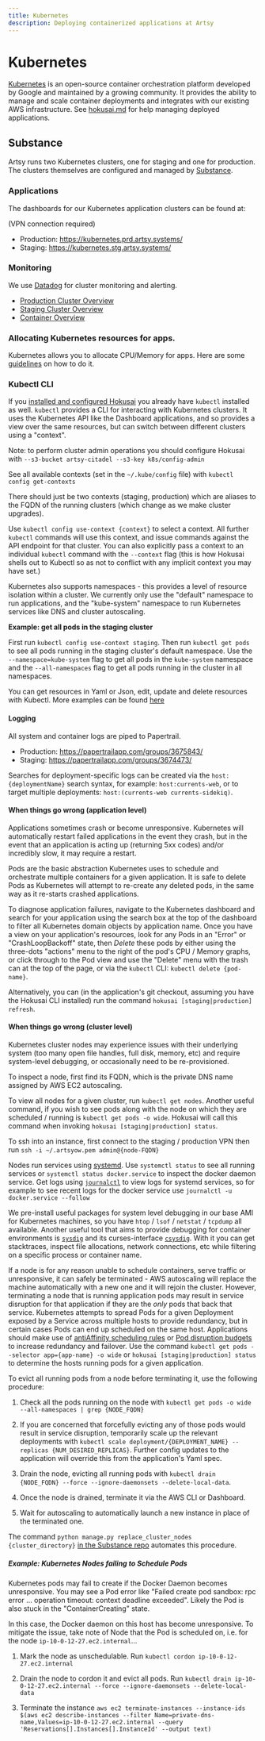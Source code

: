 ```yaml
---
title: Kubernetes
description: Deploying containerized applications at Artsy
---
```


# Kubernetes

[Kubernetes](https://kubernetes.io/) is an open-source container orchestration platform developed by Google and
maintained by a growing community. It provides the ability to manage and scale container deployments and integrates
with our existing AWS infrastructure. See [hokusai.md](hokusai.md) for help managing deployed applications.

## Substance

Artsy runs two Kubernetes clusters, one for staging and one for production. The clusters themselves are configured and managed by [Substance](https://github.com/artsy/substance).

### Applications

The dashboards for our Kubernetes application clusters can be found at:

(VPN connection required)

- Production: https://kubernetes.prd.artsy.systems/
- Staging: https://kubernetes.stg.artsy.systems/

### Monitoring
We use [Datadog](https://app.datadoghq.com/) for cluster monitoring and alerting.

- [Production Cluster Overview](https://app.datadoghq.com/infrastructure/map?mapid=4312&fillby=avg%3Acpuutilization&sizeby=avg%3Asystem.mem.used&groupby=autoscaling_group%2Cavailability-zone&filter=kubernetescluster%3Akubernetes-production-pictor.artsy.systems&nameby=name&nometrichosts=false&tvMode=false&nogrouphosts=false&palette=green_to_orange&paletteflip=false&node_type=host)
- [Staging Cluster Overview](https://app.datadoghq.com/infrastructure/map?mapid=4320&fillby=avg%3Acpuutilization&sizeby=avg%3Asystem.mem.used&groupby=autoscaling_group%2Cavailability-zone&filter=kubernetescluster%3Akubernetes-staging-leo.artsy.systems&nameby=name&nometrichosts=false&tvMode=false&nogrouphosts=false&palette=green_to_orange&paletteflip=false&node_type=host)
- [Container Overview](https://app.datadoghq.com/containers?columns=container_name,container_cpu,container_memory,container_net_sent_bps,container_net_rcvd_bps,container_status,container_started&options=normalizeCPU&sort=container_memory,DESC)

### Allocating Kubernetes resources for apps.
Kubernetes allows you to allocate CPU/Memory for apps. Here are some [guidelines](#TODO) on how to do it.

### Kubectl CLI

If you [installed and configured Hokusai](hokusai.md) you already have `kubectl` installed as well.  `kubectl` provides a CLI for interacting with Kubernetes clusters.  It uses the Kubernetes API like the Dashboard applications, and so provides a view over the same resources, but can switch between different clusters using a "context".

Note: to perform cluster admin operations you should configure Hokusai with `--s3-bucket artsy-citadel --s3-key k8s/config-admin`

See all available contexts (set in the `~/.kube/config` file) with `kubectl config get-contexts`

There should just be two contexts (staging, production) which are aliases to the FQDN of the running clusters (which change as we make cluster upgrades).

Use `kubectl config use-context {context}` to select a context.  All further `kubectl` commands will use this context, and issue commands against the API endpoint for that cluster.  You can also explicitly pass a context to an individual `kubectl` command with the `--context` flag (this is how Hokusai shells out to Kubectl so as not to conflict with any implicit context you may have set.)

Kubernetes also supports namespaces - this provides a level of resource isolation within a cluster.  We currently only use the "default" namespace to run applications, and the "kube-system" namespace to run Kubernetes services like DNS and cluster autoscaling.

__Example: get all pods in the staging cluster__

First run `kubectl config use-context staging`.  Then run `kubectl get pods` to see all pods running in the staging cluster's default namespace. Use the `--namespace=kube-system` flag to get all pods in the `kube-system` namespace and the `--all-namespaces` flag to get all pods running in the cluster in all namespaces.

You can get resources in Yaml or Json, edit, update and delete resources with Kubectl.  More examples can be found [here](https://kubernetes.io/docs/reference/kubectl/cheatsheet/)

#### Logging

All system and container logs are piped to Papertrail.

- Production: https://papertrailapp.com/groups/3675843/
- Staging: https://papertrailapp.com/groups/3674473/

Searches for deployment-specific logs can be created via the `host:{deploymentName}` search syntax, for example:
`host:currents-web`, or to target multiple deployments: `host:(currents-web currents-sidekiq)`.

#### When things go wrong (application level)

Applications sometimes crash or become unresponsive. Kubernetes will automatically restart failed applications in
the event they crash, but in the event that an application is acting up (returning 5xx codes) and/or incredibly
slow, it may require a restart.

Pods are the basic abstraction Kubernetes uses to schedule and orchestrate multiple containers for a given
application. It is safe to delete Pods as Kubernetes will attempt to re-create any deleted pods, in the same way as
it re-starts crashed applications.

To diagnose application failures, navigate to the Kubernetes dashboard and search for your application using the
search box at the top of the dashboard to filter all Kubernetes domain objects by application name. Once you have a
view on your application's resources, look for any Pods in an "Error" or "CrashLoopBackoff" state, then _Delete_
these pods by either using the three-dots "actions" menu to the right of the pod's CPU / Memory graphs, or click
through to the Pod view and use the "Delete" menu with the trash can at the top of the page, or via the `kubectl` CLI: `kubectl delete {pod-name}`.

Alternatively, you can (in the application's git checkout, assuming you have the Hokusai CLI installed) run the
command `hokusai [staging|production] refresh`.

#### When things go wrong (cluster level)

Kubernetes cluster nodes may experience issues with their underlying system (too many open file handles, full disk, memory, etc) and require system-level debugging, or occasionally need to be re-provisioned.

To inspect a node, first find its FQDN, which is the private DNS name assigned by AWS EC2 autoscaling.

To view all nodes for a given cluster, run `kubectl get nodes`.  Another useful command, if you wish to see pods along with the node on which they are scheduled / running is `kubectl get pods -o wide`.  Hokusai will call this command when invoking `hokusai [staging|production] status`.

To ssh into an instance, first connect to the staging / production VPN then run `ssh -i ~/.artsyow.pem admin@{node-FQDN}`

Nodes run services using [systemd](https://wiki.debian.org/systemd).  Use `systemctl status` to see all running services or `systemctl status docker.service` to inspect the docker daemon service.  Get logs using [`journalctl`](https://manpages.debian.org/stretch/systemd/journalctl.1.en.html) to view logs for systemd services, so for example to see recent logs for the docker service use `journalctl -u docker.service --follow`

We pre-install useful packages for system level debugging in our base AMI for Kubernetes machines, so you have `htop` / `lsof` / `netstat` / `tcpdump` all available.  Another useful tool that aims to provide debugging for container environments is [`sysdig`](https://github.com/draios/sysdig/wiki/sysdig-user-guide) and its curses-interface [`csysdig`](https://github.com/draios/sysdig/wiki/Csysdig-Overview).  With it you can get stacktraces, inspect file allocations, network connections, etc while filtering on a specific process or container name.

If a node is for any reason unable to schedule containers, serve traffic or unresponsive, it can safely be terminated - AWS autoscaling will replace the machine automatically with a new one and it will rejoin the cluster.  However, terminating a node that is running application pods may result in service disruption for that application if they are the _only_ pods that back that service.  Kubernetes attempts to spread Pods for a given Deployment exposed by a Service across multiple hosts to provide redundancy, but in certain cases Pods can end up scheduled on the same host.  Applications should make use of [antiAffinity scheduling rules](https://kubernetes.io/docs/concepts/configuration/assign-pod-node/) or [Pod disruption budgets](https://kubernetes.io/docs/tasks/run-application/configure-pdb/) to increase redundancy and failover.  Use the command `kubectl get pods --selector app={app-name} -o wide` or `hokusai [staging|production] status` to determine the hosts running pods for a given application.

To evict all running pods from a node before terminating it, use the following procedure:

1) Check all the pods running on the node with `kubectl get pods -o wide --all-namespaces | grep {NODE_FQDN}`

2) If you are concerned that forcefully evicting any of those pods would result in service disruption, temporarily scale up the relevant deployments with `kubectl scale deployment/{DEPLOYMENT_NAME} --replicas {NUM_DESIRED_REPLICAS}`.  Further config updates to the application will override this from the application's Yaml spec.

3) Drain the node, evicting all running pods with `kubectl drain {NODE_FQDN} --force --ignore-daemonsets --delete-local-data`.

4) Once the node is drained, terminate it via the AWS CLI or Dashboard.

5) Wait for autoscaling to automatically launch a new instance in place of the terminated one.

The command `python manage.py replace_cluster_nodes {cluster_directory}` [in the Substance repo](https://github.com/artsy/substance#replace-cluster-nodes-drain-termainate-existing-nodes-and-relace-with-new-ones) automates this procedure.

##### Example: Kubernetes Nodes failing to Schedule Pods

Kubernetes pods may fail to create if the Docker Daemon becomes unresponsive.  You may see a Pod error like "Failed create pod sandbox: rpc error ... operation timeout: context deadline exceeded".  Likely the Pod is also stuck in the "ContainerCreating" state.

In this case, the Docker daemon on this host has become unresponsive.  To mitigate the issue, take note of Node that the Pod is scheduled on, i.e. for the node `ip-10-0-12-27.ec2.internal`...

1) Mark the node as unschedulable.  Run `kubectl cordon ip-10-0-12-27.ec2.internal`

2) Drain the node to cordon it and evict all pods.  Run `kubectl drain ip-10-0-12-27.ec2.internal --force --ignore-daemonsets --delete-local-data`

3) Terminate the instance `aws ec2 terminate-instances --instance-ids $(aws ec2 describe-instances --filter Name=private-dns-name,Values=ip-10-0-12-27.ec2.internal --query 'Reservations[].Instances[].InstanceId' --output text)`
